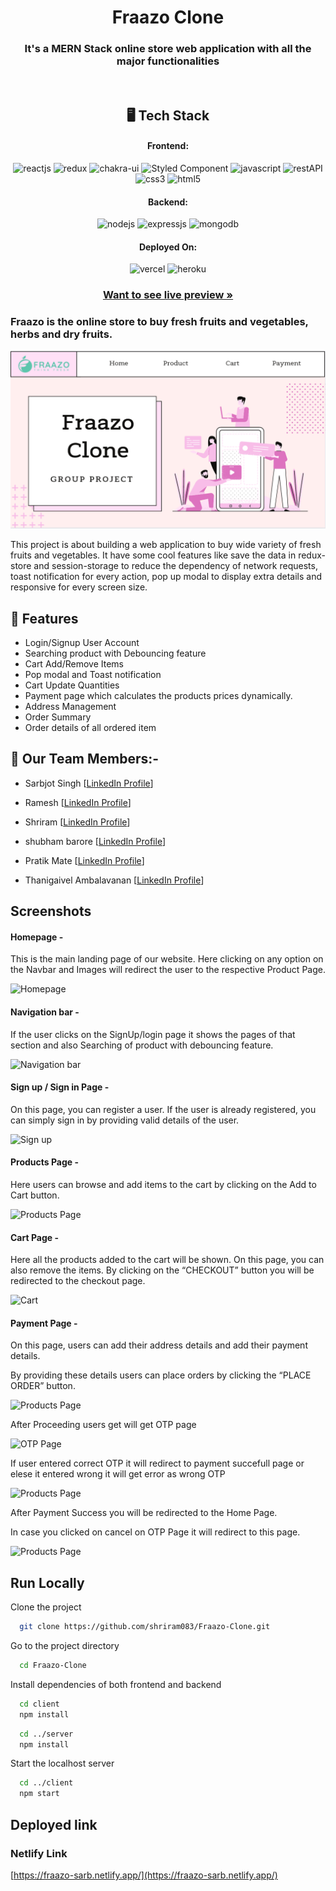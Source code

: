 <h1 align="center">Fraazo Clone</h1>
<h3 align="center">It's a MERN Stack online store web application with all the major functionalities</h3>

<br/>

<h2 align="center">🖥️ Tech Stack</h2>

<h4 align="center">Frontend:</h4>
<p align="center">
  <img src="https://img.shields.io/badge/React (18.1.0)-20232A?style=for-the-badge&logo=react&logoColor=61DAFB" alt="reactjs" />
  <img src="https://img.shields.io/badge/Redux (4.2.0)-593D88?style=for-the-badge&logo=redux&logoColor=white" alt="redux" />
  <img src="https://img.shields.io/badge/Chakra%20UI (2.2.1)-3bc7bd?style=for-the-badge&logo=chakraui&logoColor=white" alt="chakra-ui" />
  <img src="https://img.shields.io/badge/styled--components-(5.3.5)-orange?style=for-the-badge&logo=styled-component&logoColor=white" alt="Styled Component" />
  <img src="https://img.shields.io/badge/JavaScript-323330?style=for-the-badge&logo=javascript&logoColor=F7DF1E" alt="javascript" />
  <img src="https://img.shields.io/badge/Rest_API-02303A?style=for-the-badge&logo=react-router&logoColor=white" alt="restAPI" />
  <img src="https://img.shields.io/badge/CSS3-1572B6?style=for-the-badge&logo=css3&logoColor=white" alt="css3" />
  <img src="https://img.shields.io/badge/HTML5-E34F26?style=for-the-badge&logo=html5&logoColor=white" alt="html5" />
</p>
<h4 align="center">Backend:</h4>

<p align="center">
  <img src="https://img.shields.io/badge/Node.js (16.14.2)-339933?style=for-the-badge&logo=nodedotjs&logoColor=white" alt="nodejs" />
  <img src="https://img.shields.io/badge/Express.js (4.18.1)-000000?style=for-the-badge&logo=express&logoColor=white" alt="expressjs" />
  <img src="https://img.shields.io/badge/MongoDB (6.0)-4EA94B?style=for-the-badge&logo=mongodb&logoColor=white" alt="mongodb" />
</p>

<h4 align="center">Deployed On:</h4>

<p align="center">
  <img src="https://img.shields.io/badge/Netlify-00C7B7?style=for-the-badge&logo=netlify&logoColor=white" alt="vercel" />
  <img src="https://img.shields.io/badge/Heroku-430098?style=for-the-badge&logo=heroku&logoColor=white" alt="heroku" />
</p>

<h3 align="center"><a href="https://fraazo-clone-web-17.netlify.app/"><strong>Want to see live preview »</strong></a></h3>

### Fraazo is the online store to buy fresh fruits and vegetables, herbs and dry fruits.

![cover](./client/screenshots/cover.PNG)

This project is about building a web application to buy wide variety of fresh fruits and vegetables. It have some cool features like save the data in redux-store and session-storage to reduce the dependency of network requests, toast notification for every action, pop up modal to display extra details and responsive for every screen size.

## 🚀 Features

-   Login/Signup User Account
-   Searching product with Debouncing feature
-   Cart Add/Remove Items
-   Pop modal and Toast notification
-   Cart Update Quantities
-   Payment page which calculates the products prices dynamically.
-   Address Management
-   Order Summary
-   Order details of all ordered item

## 🚀 Our Team Members:-

-   Sarbjot Singh [[LinkedIn Profile](https://www.linkedin.com/in/sarbjot-/)]

-   Ramesh [[LinkedIn Profile](https://www.linkedin.com/in/ramesh-mane-268a0014a/)]

-   Shriram [[LinkedIn Profile](https://www.linkedin.com/in/shriram-deshpande-477590136/)]

-   shubham barore [[LinkedIn Profile](https://www.linkedin.com/in/shubham-barore-572738159)]

-   Pratik Mate [[LinkedIn Profile](https://www.linkedin.com/in/pratik-mate-a6a62919b)]

-   Thanigaivel Ambalavanan [[LinkedIn Profile](https://www.linkedin.com/in/thanigaivel-ambalavanan-3b4a30120/)]

## Screenshots

#### Homepage -

This is the main landing page of our website. Here clicking on any option on the Navbar and Images will redirect the user to the respective Product Page.

![Homepage ](./client/screenshots/HomePage.png)

#### Navigation bar -

If the user clicks on the SignUp/login page it shows the pages of that section and also Searching of product with debouncing feature.

![Navigation bar](./client/screenshots/SearchBox.png)

#### Sign up / Sign in Page -

On this page, you can register a user. If the user is already registered, you can simply sign in by providing valid details of the user.

![Sign up](./client/screenshots/Login.png)

#### Products Page -

Here users can browse and add items to the cart by clicking on the Add to Cart button.

![Products Page](./client/screenshots/ProductsPage.png)

#### Cart Page -

Here all the products added to the cart will be shown. On this page, you can also remove the items. By clicking on the “CHECKOUT” button you will be redirected to the checkout page.

![Cart](./client/screenshots/Cart.png)

#### Payment Page -

On this page, users can add their address details and add their payment details.

By providing these details users can place orders by clicking the “PLACE ORDER” button.

![Products Page](./client/screenshots/PaymentPage.png)

After Proceeding users get will get OTP page

![OTP Page](./client/screenshots/OTPPaget.png)

If user entered correct OTP it will redirect to payment succefull page or elese it entered wrong it will get error as wrong OTP

![Products Page](./client/screenshots/PaymentSuccefull.png)

After Payment Success you will be redirected to the Home Page.

In case you clicked on cancel on OTP Page it will redirect to this page.

![Products Page](./client/screenshots/PaymentFail.png)

## Run Locally

Clone the project

```bash
  git clone https://github.com/shriram083/Fraazo-Clone.git
```

Go to the project directory

```bash
  cd Fraazo-Clone
```

Install dependencies of both frontend and backend

```bash
  cd client
  npm install
```

```bash
  cd ../server
  npm install
```

Start the localhost server

```bash
  cd ../client
  npm start
```

## Deployed link

### Netlify Link

[https://fraazo-sarb.netlify.app/](https://fraazo-sarb.netlify.app/)
